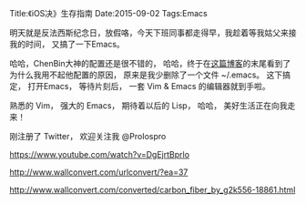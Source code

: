 Title:《iOS决》生存指南
Date:2015-09-02
Tags:Emacs

明天就是反法西斯纪念日，放假咯，今天下班同事都走得早，我趁着等我姑父来接我的时间， 又搞了一下Emacs。

哈哈，ChenBin大神的配置还是很不错的， 哈哈，终于在[这篇博客](http://blog.csdn.net/redguardtoo/article/details/7222501/)的末尾看到了为什么我用不起他配置的原因， 原来是我少删除了一个文件 ~/.emacs。 这下搞定， 打开Emacs， 等待片刻后， 一套 Vim & Emacs 的编辑器就到手啦。

熟悉的 Vim， 强大的 Emacs， 期待着以后的 Lisp， 哈哈， 美好生活正在向我走来！

刚注册了 Twitter， 欢迎关注我
@ProIospro


https://www.youtube.com/watch?v=DgEjrtBprlo

http://www.wallconvert.com/urlconvert/?ea=37

http://www.wallconvert.com/converted/carbon_fiber_by_g2k556-18861.html